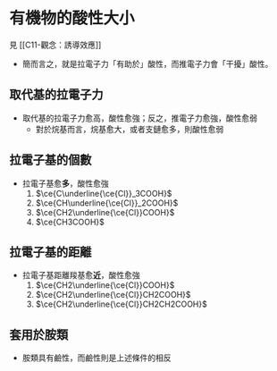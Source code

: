# 有機物的酸性大小
見 [[C11-觀念：誘導效應]]
- 簡而言之，就是拉電子力「有助於」酸性，而推電子力會「干擾」酸性。
## 取代基的拉電子力
- 取代基的拉電子力愈高，酸性愈強；反之，推電子力愈強，酸性愈弱
	- 對於烷基而言，烷基愈大，或者支鏈愈多，則酸性愈弱
## 拉電子基的個數
- 拉電子基愈**多**，酸性愈強
	1. $\ce{C\underline{\ce{Cl}}_3COOH}$
	2. $\ce{CH\underline{\ce{Cl}}_2COOH}$
	3. $\ce{CH2\underline{\ce{Cl}}COOH}$
	4. $\ce{CH3COOH}$
## 拉電子基的距離
- 拉電子基距離羧基愈**近**，酸性愈強
	1. $\ce{CH2\underline{\ce{Cl}}COOH}$
	2. $\ce{CH2\underline{\ce{Cl}}CH2COOH}$
	3. $\ce{CH2\underline{\ce{Cl}}CH2CH2COOH}$

## 套用於胺類
- 胺類具有鹼性，而鹼性則是上述條件的相反